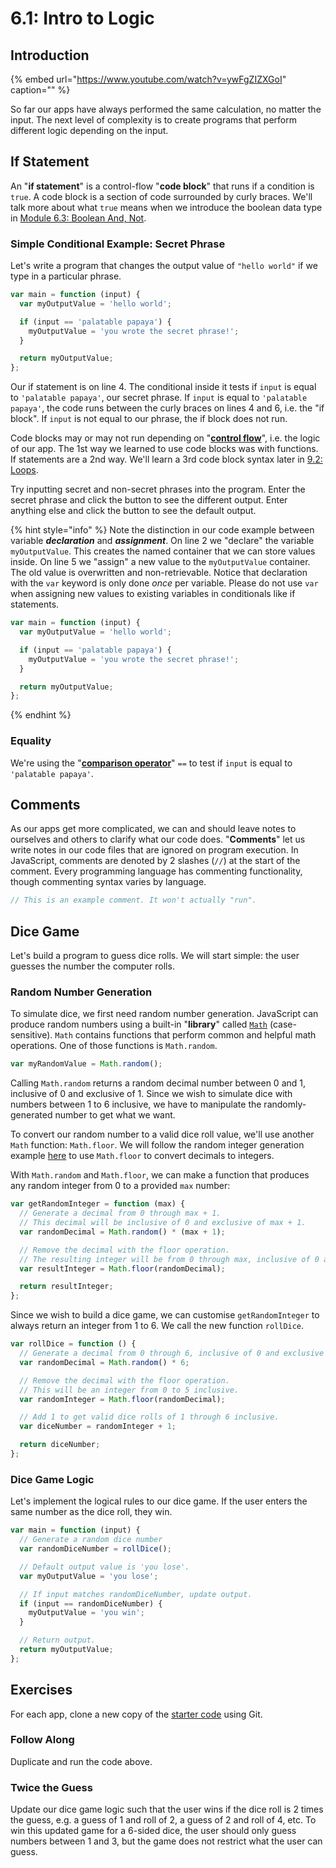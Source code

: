 # 6.1: Intro to Logic

## Introduction

{% embed url="https://www.youtube.com/watch?v=ywFgZIZXGoI" caption="" %}

So far our apps have always performed the same calculation, no matter the input. The next level of complexity is to create programs that perform different logic depending on the input.

## If Statement

An "**if statement**" is a control-flow "**code block**" that runs if a condition is `true`. A code block is a section of code surrounded by curly braces. We'll talk more about what `true` means when we introduce the boolean data type in [Module 6.3: Boolean And, Not](6.3-boolean-and-not.md#boolean-values).

### Simple Conditional Example: Secret Phrase

Let's write a program that changes the output value of `"hello world"` if we type in a particular phrase.

```javascript
var main = function (input) {
  var myOutputValue = 'hello world';

  if (input == 'palatable papaya') {
    myOutputValue = 'you wrote the secret phrase!';
  }

  return myOutputValue;
};
```

Our if statement is on line 4. The conditional inside it tests if `input` is equal to `'palatable papaya'`, our secret phrase. If `input` is equal to `'palatable papaya'`, the code runs between the curly braces on lines 4 and 6, i.e. the "if block". If `input` is not equal to our phrase, the if block does not run.

Code blocks may or may not run depending on "[**control flow**](https://en.wikipedia.org/wiki/Control_flow)", i.e. the logic of our app. The 1st way we learned to use code blocks was with functions. If statements are a 2nd way. We'll learn a 3rd code block syntax later in [9.2: Loops](../9-arrays-and-iteration/9.2-loops.md).

Try inputting secret and non-secret phrases into the program. Enter the secret phrase and click the button to see the different output. Enter anything else and click the button to see the default output.

{% hint style="info" %}
Note the distinction in our code example between variable _**declaration**_ and _**assignment**_. On line 2 we "declare" the variable `myOutputValue`. This creates the named container that we can store values inside. On line 5 we "assign" a new value to the `myOutputValue` container. The old value is overwritten and non-retrievable. Notice that declaration with the `var` keyword is only done _once_ per variable. Please do not use `var` when assigning new values to existing variables in conditionals like if statements.

```javascript
var main = function (input) {
  var myOutputValue = 'hello world';

  if (input == 'palatable papaya') {
    myOutputValue = 'you wrote the secret phrase!';
  }

  return myOutputValue;
};
```
{% endhint %}

### Equality

We're using the "[**comparison operator**](https://www.codecademy.com/articles/fwd-js-comparison-logical#:~:text=Comparison%20operators%20%E2%80%94%20operators%20that%20compare,%3C%3D%20%2C%20%3D%3D%3D%20%2C%20and%20!%3D%3D&text=Logical%20operators%20%E2%80%94%20operators%20that%20combine,%26%26%20%2C%20%7C%7C%20%2C%20and%20!%20.)" `==` to test if `input` is equal to `'palatable papaya'`.

## Comments

As our apps get more complicated, we can and should leave notes to ourselves and others to clarify what our code does. "**Comments**" let us write notes in our code files that are ignored on program execution. In JavaScript, comments are denoted by 2 slashes \(`//`\) at the start of the comment. Every programming language has commenting functionality, though commenting syntax varies by language.

```javascript
// This is an example comment. It won't actually "run".
```

## Dice Game

Let's build a program to guess dice rolls. We will start simple: the user guesses the number the computer rolls.

### Random Number Generation

To simulate dice, we first need random number generation. JavaScript can produce random numbers using a built-in "**library**" called [`Math`](https://developer.mozilla.org/en-US/docs/Web/JavaScript/Reference/Global_Objects/Math) \(case-sensitive\). `Math` contains functions that perform common and helpful math operations. One of those functions is `Math.random`.

```javascript
var myRandomValue = Math.random();
```

Calling `Math.random` returns a random decimal number between 0 and 1, inclusive of 0 and exclusive of 1. Since we wish to simulate dice with numbers between 1 to 6 inclusive, we have to manipulate the randomly-generated number to get what we want.

To convert our random number to a valid dice roll value, we'll use another `Math` function: `Math.floor`. We will follow the random integer generation example [here](https://developer.mozilla.org/en-US/docs/Web/JavaScript/Reference/Global_Objects/Math/random) to use `Math.floor` to convert decimals to integers.

With `Math.random` and `Math.floor`, we can make a function that produces any random integer from 0 to a provided `max` number:

```javascript
var getRandomInteger = function (max) {
  // Generate a decimal from 0 through max + 1.
  // This decimal will be inclusive of 0 and exclusive of max + 1.
  var randomDecimal = Math.random() * (max + 1);

  // Remove the decimal with the floor operation.
  // The resulting integer will be from 0 through max, inclusive of 0 and max.
  var resultInteger = Math.floor(randomDecimal);

  return resultInteger;
};
```

Since we wish to build a dice game, we can customise `getRandomInteger` to always return an integer from 1 to 6. We call the new function `rollDice`.

```javascript
var rollDice = function () {
  // Generate a decimal from 0 through 6, inclusive of 0 and exclusive of 6.
  var randomDecimal = Math.random() * 6;

  // Remove the decimal with the floor operation.
  // This will be an integer from 0 to 5 inclusive.
  var randomInteger = Math.floor(randomDecimal);

  // Add 1 to get valid dice rolls of 1 through 6 inclusive.
  var diceNumber = randomInteger + 1;

  return diceNumber;
};
```

### Dice Game Logic

Let's implement the logical rules to our dice game. If the user enters the same number as the dice roll, they win.

```javascript
var main = function (input) {
  // Generate a random dice number
  var randomDiceNumber = rollDice();

  // Default output value is 'you lose'.
  var myOutputValue = 'you lose';

  // If input matches randomDiceNumber, update output.
  if (input == randomDiceNumber) {
    myOutputValue = 'you win';
  }

  // Return output.
  return myOutputValue;
};
```

## Exercises

For each app, clone a new copy of the [starter code](https://github.com/rocketacademy/swe101-starter-code) using Git.

### **Follow Along**

Duplicate and run the code above.

### **Twice the Guess**

Update our dice game logic such that the user wins if the dice roll is 2 times the guess, e.g. a guess of 1 and roll of 2, a guess of 2 and roll of 4, etc. To win this updated game for a 6-sided dice, the user should only guess numbers between 1 and 3, but the game does not restrict what the user can guess.

